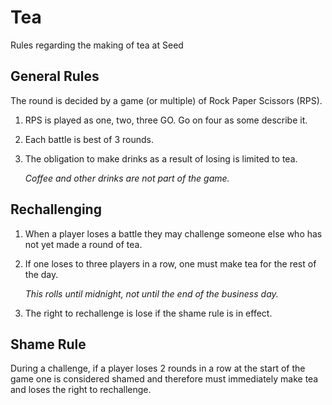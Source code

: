# Tea

Rules regarding the making of tea at Seed

## General Rules

The round is decided by a game (or multiple) of Rock Paper Scissors (RPS).

 1. RPS is played as one, two, three GO. Go on four as some describe it.
 2. Each battle is best of 3 rounds.
 3. The obligation to make drinks as a result of losing is limited to tea.
    
    _Coffee and other drinks are not part of the game._

## Rechallenging

 1. When a player loses a battle they may challenge someone else who has not yet made a round of tea.
 2. If one loses to three players in a row, one must make tea for the rest of the day.
    
    _This rolls until midnight, not until the end of the business day._
    
 3. The right to rechallenge is lose if the shame rule is in effect.

## Shame Rule

During a challenge, if a player loses 2 rounds in a row at the start of the game one is considered shamed and therefore must immediately make tea and loses the right to rechallenge.

